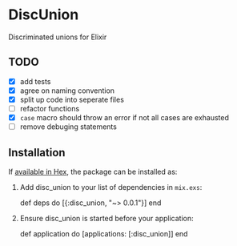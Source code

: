 # DiscUnion

Discriminated unions for Elixir

## TODO

 * [x] add tests
 * [x] agree on naming convention
 * [x] split up code into seperate files
 * [ ] refactor functions
 * [x] `case` macro should throw an error if not all cases are exhausted
 * [ ] remove debuging statements

## Installation

If [available in Hex](https://hex.pm/docs/publish), the package can be installed as:

  1. Add disc_union to your list of dependencies in `mix.exs`:

        def deps do
          [{:disc_union, "~> 0.0.1"}]
        end

  2. Ensure disc_union is started before your application:

        def application do
          [applications: [:disc_union]]
        end
